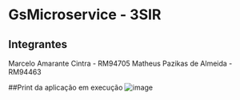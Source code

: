 # GsMicroservice - 3SIR

## Integrantes
Marcelo Amarante Cintra - RM94705
Matheus Pazikas de Almeida - RM94463

##Print da aplicação em execução
![image](https://github.com/matpazikas/gsMicroservicesAngular/assets/84147843/a398a06b-3604-4db9-a3b6-12a6cc60232a)

